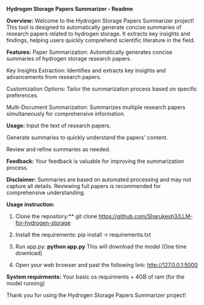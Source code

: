 
**Hydrogen Storage Papers Summarizer - Readme**

**Overview:**
Welcome to the Hydrogen Storage Papers Summarizer project! This tool is designed to automatically generate concise summaries of research papers related to hydrogen storage. It extracts key insights and findings, helping users quickly comprehend scientific literature in the field.

**Features:**
Paper Summarization: Automatically generates concise summaries of hydrogen storage research papers.

Key Insights Extraction: Identifies and extracts key insights and advancements from research papers.

Customization Options: Tailor the summarization process based on specific preferences.

Multi-Document Summarization: Summarizes multiple research papers simultaneously for comprehensive information.

**Usage:**
Input the text of research papers.

Generate summaries to quickly understand the papers' content.

Review and refine summaries as needed.

**Feedback:**
Your feedback is valuable for improving the summarization process.

**Disclaimer:**
Summaries are based on automated processing and may not capture all details. Reviewing full papers is recommended for comprehensive understanding.

**Usage instruction:**

1. Clone the repository:**
git clone https://github.com/Sharukesh3/LLM-for-hydrogen-storage

2. Install the requirements:
pip install -r requirements.txt

3. Run app.py: **python app.py**
This will download the model (One time download)

4. Open your web browser and past the following link:
http://127.0.0.1:5000

**System requirments:**
Your basic os requirments + 4GB of ram (for the model running)

Thank you for using the Hydrogen Storage Papers Summarizer project!

